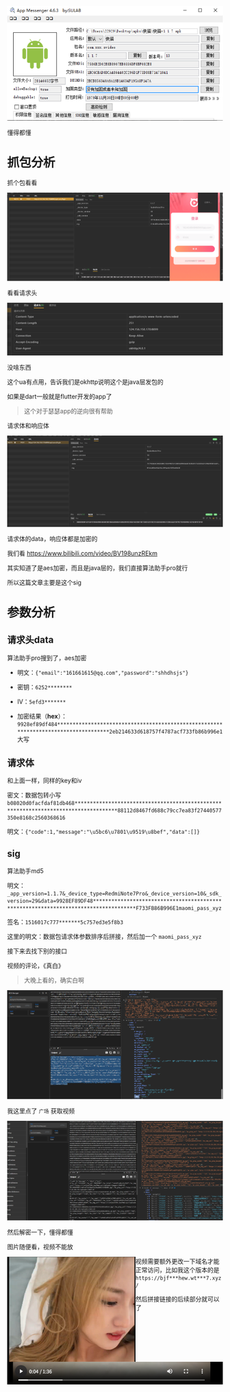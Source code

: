 ![image-20250716025536666](./assets/image-20250716025536666.png)

懂得都懂

# 抓包分析

抓个包看看

![image-20250716025736234](./assets/image-20250716025736234.png)

看看请求头

![image-20250716025841657](./assets/image-20250716025841657.png)

没啥东西

这个ua有点用，告诉我们是okhttp说明这个是java层发包的

如果是dart一般就是flutter开发的app了

> 这个对于瑟瑟app的逆向很有帮助



请求体和响应体

![image-20250716030018578](./assets/image-20250716030018578.png)

请求体的data，响应体都是加密的

我们看 https://www.bilibili.com/video/BV198unzREkm 

其实知道了是aes加密，而且是java层的，我们直接算法助手pro就行

所以这篇文章主要是这个sig



# 参数分析

## 请求头data

算法助手pro搜到了，aes加密

- 明文：`{"email":"161661615@qq.com","password":"shhdhsjs"}`
- 密钥：`6252********`
- IV：`5efd3*******`



- 加密结果（**hex**）：`9928ef89df484************************************************************************************2eb214633d618757f4787acf733fb86b996e1` 大写







## 请求体

和上面一样，同样的key和iv

密文：数据包转小写`b08020d0facfdaf81db468************************************************************************************88112d8467fd688c79cc7ea83f27440577350e8168c2560368616` 

明文：`{"code":1,"message":"\u5bc6\u7801\u9519\u8bef","data":[]}`



## sig

算法助手md5

明文：`_app_version=1.1.7&_device_type=RedmiNote7Pro&_device_version=10&_sdk_version=29&data=9928EF89DF48************************************************************************************F733FB86B996E1maomi_pass_xyz`

签名：`1516017c777*******5c757ed3e5f8b3`



这里的明文：数据包请求体参数排序后拼接，然后加一个 `maomi_pass_xyz`



接下来去找下别的接口

视频的评论，《真白》

> 大晚上看的，确实白啊

![image-20250716032629964](./assets/image-20250716032629964.png)

我这里点了 `广场` 获取视频

![image-20250716031418108](./assets/image-20250716031418108.png)

然后解密一下，懂得都懂

图片随便看，视频不能放

<img src="./assets/image-20250716031510027.png" width=300 align="left">



视频需要额外更改一下域名才能正常访问，比如我这个版本的是 `https://bjf***hew.wt***7.xyz/`  

然后拼接链接的后续部分就可以了

![image-20250716031851917](./assets/image-20250716031851917.png)